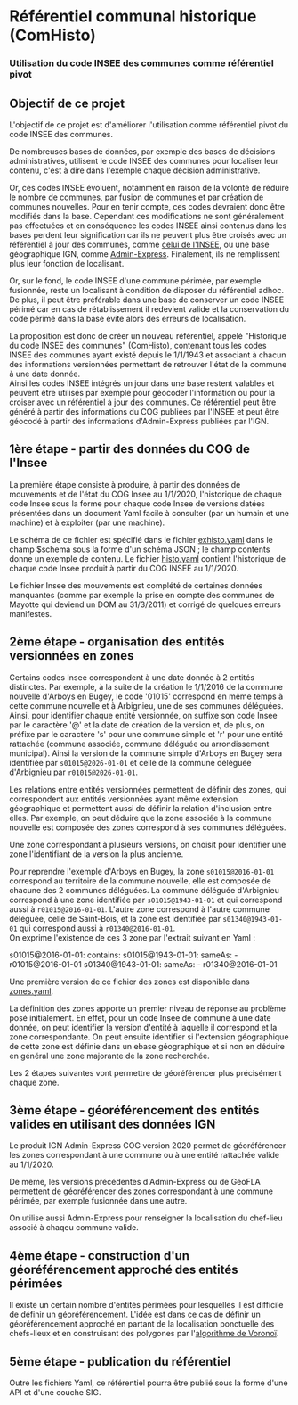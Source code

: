 # Référentiel communal historique (ComHisto)
### Utilisation du code INSEE des communes comme référentiel pivot

## Objectif de ce projet
L'objectif de ce projet est d'améliorer l'utilisation comme référentiel pivot du code INSEE des communes.

De nombreuses bases de données, par exemple des bases de décisions administratives, utilisent le code INSEE des communes
pour localiser leur contenu, c'est à dire dans l'exemple chaque décision administrative.

Or, ces codes INSEE évoluent, notamment en raison de la volonté de réduire le nombre de communes,
par fusion de communes et par création de communes nouvelles.
Pour en tenir compte, ces codes devraient donc être modifiés dans la base.
Cependant ces modifications ne sont généralement pas effectuées
et en conséquence les codes INSEE ainsi contenus dans les bases perdent leur signification
car ils ne peuvent plus être croisés
avec un référentiel à jour des communes, comme [celui de l'INSEE](https://www.insee.fr/fr/information/2560452),
ou une base géographique IGN,
comme [Admin-Express](https://geoservices.ign.fr/documentation/diffusion/telechargement-donnees-libres.html#admin-express).
Finalement, ils ne remplissent plus leur fonction de localisant.

Or, sur le fond, le code INSEE d'une commune périmée, par exemple fusionnée,
reste un localisant à condition de disposer du référentiel adhoc.
De plus, il peut être préférable dans une base de conserver un code INSEE périmé car en cas de rétablissement il redevient valide
et la conservation du code périmé dans la base évite alors des erreurs de localisation.

La proposition est donc de créer un nouveau référentiel, appelé "Historique du code INSEE des communes" (ComHisto),
contenant tous les codes INSEE des communes ayant existé depuis le 1/1/1943
et associant à chacun des informations versionnées permettant de retrouver l'état de la commune à une date donnée.  
Ainsi les codes INSEE intégrés un jour dans une base restent valables et peuvent être utilisés par exemple pour géocoder
l'information ou pour la croiser avec un référentiel à jour des communes.
Ce référentiel peut être généré à partir des informations du COG publiées par l'INSEE
et peut être géocodé à partir des informations d'Admin-Express publiées par l'IGN.

## 1ère étape - partir des données du COG de l'Insee
La première étape consiste à produire, à partir des données de mouvements et de l'état du COG Insee au 1/1/2020,
l'historique de chaque code Insee sous la forme pour chaque code Insee de versions datées
présentées dans un document Yaml facile à consulter (par un humain et une machine) et à exploiter (par une machine).

Le schéma de ce fichier est spécifié dans le fichier [exhisto.yaml](insee/exhisto.yaml)
dans le champ $schema sous la forme d'un schéma JSON ; le champ contents donne un exemple de contenu.
Le fichier [histo.yaml](insee/histo.yaml) contient l'historique de chaque code Insee produit à partir du COG INSEE au 1/1/2020.

Le fichier Insee des mouvements est complété de certaines données manquantes
(comme par exemple la prise en compte des communes de Mayotte qui deviend un DOM au 31/3/2011)
et corrigé de quelques erreurs manifestes.

## 2ème étape - organisation des entités versionnées en zones
Certains codes Insee correspondent à une date donnée à 2 entités distinctes.
Par exemple, à la suite de la création le 1/1/2016 de la commune nouvelle d'Arboys en Bugey,
le code '01015' correspond en même temps à cette commune nouvelle et à Arbignieu, une de ses communes déléguées.
Ainsi, pour identifier chaque entité versionnée, on suffixe son code Insee par le caractère '@' et la date de création de la version
et, de plus, on préfixe par le caractère 's' pour une commune simple
et 'r' pour une entité rattachée (commune associée, commune déléguée ou arrondissement municipal).
Ainsi la version de la commune simple d'Arboys en Bugey sera identifiée par `s01015@2026-01-01`
et celle de la commune déléguée d'Arbignieu par `r01015@2026-01-01`.

Les relations entre entités versionnées permettent de définir des zones, qui correspondent aux entités versionnées
ayant même extension géographique et permettent aussi de définir la relation d'inclusion entre elles.
Par exemple, on peut déduire que la zone associée à la commune nouvelle est composée des zones correspond à ses communes déléguées.

Une zone correspondant à plusieurs versions, on choisit pour identifier une zone l'identifiant de la version la plus ancienne.

Pour reprendre l'exemple d'Arboys en Bugey, la zone `s01015@2016-01-01` correspond au territoire de la commune nouvelle,
elle est composée de chacune des 2 communes déléguées.
La commune déléguée d'Arbignieu correspond à une zone identifiée par `s01015@1943-01-01` et qui correspond aussi à `r01015@2016-01-01`.
L'autre zone correspond à l'autre commune déléguée, celle de Saint-Bois, et la zone est identifiée par `s01340@1943-01-01`
qui correspond aussi à `r01340@2016-01-01`.  
On exprime l'existence de ces 3 zone par l'extrait suivant en Yaml :

  s01015@2016-01-01:
    contains:
      s01015@1943-01-01:
        sameAs:
          - r01015@2016-01-01
      s01340@1943-01-01:
        sameAs:
          - r01340@2016-01-01

Une première version de ce fichier des zones est disponible dans [zones.yaml](zones/zones.yaml).

La définition des zones apporte un premier niveau de réponse au problème posé initialement.
En effet, pour un code Insee de commune à une date donnée, on peut identifier la version d'entité à laquelle il correspond
et la zone correspondante. On peut ensuite identifier si l'extension géographique de cette zone est définie dans un ebase géographique
et si non en déduire en général une zone majorante de la zone recherchée.

Les 2 étapes suivantes vont permettre de géoréférencer plus précisément chaque zone.

## 3ème étape - géoréférencement des entités valides en utilisant des données IGN 
Le produit IGN Admin-Express COG version 2020 permet de géoréférencer les zones correspondant à une commune
ou à une entité rattachée valide au 1/1/2020.

De même, les versions précédentes d'Admin-Express ou de GéoFLA permettent de géoréférencer des zones correspondant à une commune périmée,
par exemple fusionnée dans une autre.

On utilise aussi Admin-Express pour renseigner la localisation du chef-lieu associé à chaqeu commune valide.

## 4ème étape - construction d'un géoréférencement approché des entités périmées
Il existe un certain nombre d'entités périmées pour lesquelles il est difficile de définir un géoréférencement.
L'idée est dans ce cas de définir un géoréférencement approché en partant de la localisation ponctuelle des chefs-lieux
et en construisant des polygones par l'[algorithme de Voronoï](https://fr.wikipedia.org/wiki/Diagramme_de_Vorono%C3%AF).

## 5ème étape - publication du référentiel
Outre les fichiers Yaml, ce référentiel pourra être publié sous la forme d'une API et d'une couche SIG.


